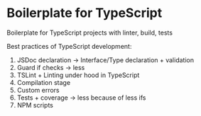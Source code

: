 # Boilerplate for TypeScript

Boilerplate for TypeScript projects with linter, build, tests

Best practices of TypeScript development:

1. JSDoc declaration -> Interface/Type declaration + validation
2. Guard if checks -> less
3. TSLint + Linting under hood in TypeScript
4. Compilation stage
5. Custom errors
6. Tests + coverage -> less because of less ifs
7. NPM scripts
